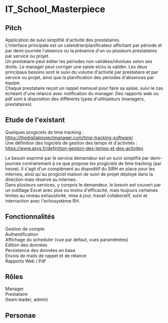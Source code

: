 # IT_School_Masterpiece

## Pitch

Application de suivi simplifié d'activité des prestataires.  
L'interface principale est un calendrier/planificateur affichant par période et par demi-journée l'absence ou la présence d'un ou plusieurs prestataires par service ou projet.  
Un prestataire peut éditer les périodes non validées/révolues selon ses droits. Le manager peut corriger une saisie et/ou la valider.
Les deux principaux besoins sont le suivi du volume d'activité par prestataire et par service ou projet, ainsi que la planification des périodes d'absences par équipe.  
Chaque prestataire reçoit un rappel mensuel pour faire sa saisie, suivi le cas échéant d'une relance avec notification du manager.
Des rapports web ou pdf sont à disposition des différents types d'utilisateurs (managers, prestataires).  


## Etude de l'existant

Quelques progiciels de time tracking : https://thedigitalprojectmanager.com/time-tracking-software/  
Une définition des logiciels de gestion des temps et d'activités : https://www.asys.fr/definition-gestion-des-temps-et-des-activites 
  
Le besoin exprimé par le service demandeur est un suivi simplifié par demi-journée contrairement à ce que propose les progiciels de time tracking (par heure). Il s'agit d'un complément au dispoditif du SIRH en place pour les internes, ainsi qu'au progiciel maison de suivi de projet déployé dans la direction mais réservé au internes.  
Dans plusieurs services, y compris le demandeur, le besoin est couvert par un outillage Excel avec plus ou moins d'efficacité, mais toujours certaines limites au niveau exhaustivité, mise à jour, travail collaboratif, suivi et interraction avec l'echosystème RH.


## Fonctionnalités

Gestion de compte  
Authentification  
Affichage du scheduler (vue par defaut, vues paramétrées)  
Edition des données  
Persistence des données en base  
Envois de mails de rappel et de relance  
Rapports Web / Pdf  

## Rôles

Manager  
Prestataire  
(team leader, admin)  

## Personae
